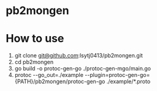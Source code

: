 # pb2mongen

# How to use

1. git clone git@github.com:lsytj0413/pb2mongen.git
2. cd pb2mongen
3. go build -o protoc-gen-go ./protoc-gen-mgo/main.go
4. protoc --go_out=./example --plugin=protoc-gen-go={PATH}/pb2mongen/protoc-gen-go  ./example/*.proto